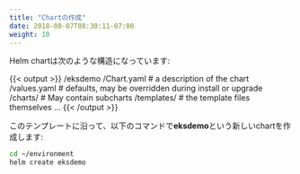 ```yaml
---
title: "Chartの作成"
date: 2018-08-07T08:30:11-07:00
weight: 10
---
```


<!--
Helm charts have a structure similar to:
-->
Helm chartは次のような構造になっています:

{{< output >}}
/eksdemo
  /Chart.yaml  # a description of the chart
  /values.yaml # defaults, may be overridden during install or upgrade
  /charts/ # May contain subcharts
  /templates/ # the template files themselves
  ...
{{< /output >}}

<!--
We'll follow this template, and create a new chart called **eksdemo** with the following commands:
-->
このテンプレートに沿って、以下のコマンドで**eksdemo**という新しいchartを作成します:

```sh
cd ~/environment
helm create eksdemo
```

